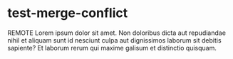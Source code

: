 # test-merge-conflict
REMOTE
Lorem ipsum dolor sit amet. 
Non doloribus dicta aut repudiandae nihil et aliquam sunt id nesciunt culpa aut dignissimos laborum sit debitis sapiente?
Et laborum rerum qui maxime galisum et distinctio quisquam.
